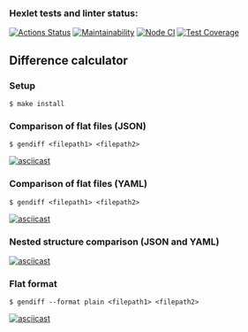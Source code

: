 ### Hexlet tests and linter status:

[![Actions Status](https://github.com/Semeikin-Kirill/frontend-project-lvl2/workflows/hexlet-check/badge.svg)](https://github.com/Semeikin-Kirill/frontend-project-lvl2/actions)
[![Maintainability](https://api.codeclimate.com/v1/badges/3f12f3ac21566fb467fd/maintainability)](https://codeclimate.com/github/Semeikin-Kirill/frontend-project-lvl2/maintainability)
[![Node CI](https://github.com/Semeikin-Kirill/frontend-project-lvl2/actions/workflows/nodejs.yml/badge.svg)](https://github.com/Semeikin-Kirill/frontend-project-lvl2/actions/workflows/nodejs.yml)
[![Test Coverage](https://api.codeclimate.com/v1/badges/3f12f3ac21566fb467fd/test_coverage)](https://codeclimate.com/github/Semeikin-Kirill/frontend-project-lvl2/test_coverage)

## Difference calculator

### Setup

```
$ make install
```

### Comparison of flat files (JSON)

```
$ gendiff <filepath1> <filepath2>
```

[![asciicast](https://asciinema.org/a/pEWUDEcmTkzrFEjQw3j3OOtxG.svg)](https://asciinema.org/a/pEWUDEcmTkzrFEjQw3j3OOtxG)

### Comparison of flat files (YAML)

```
$ gendiff <filepath1> <filepath2>
```

[![asciicast](https://asciinema.org/a/tATx8ZBpejM30acmHZtl0SBV6.svg)](https://asciinema.org/a/tATx8ZBpejM30acmHZtl0SBV6)

### Nested structure comparison (JSON and YAML)

[![asciicast](https://asciinema.org/a/iWpDbiI1ZvQv8NZaUVuJXGLIH.svg)](https://asciinema.org/a/iWpDbiI1ZvQv8NZaUVuJXGLIH)

### Flat format

```
$ gendiff --format plain <filepath1> <filepath2>
```

[![asciicast](https://asciinema.org/a/E3BWuuJR4nkEpZ8Cg3kIMhIor.svg)](https://asciinema.org/a/E3BWuuJR4nkEpZ8Cg3kIMhIor)
